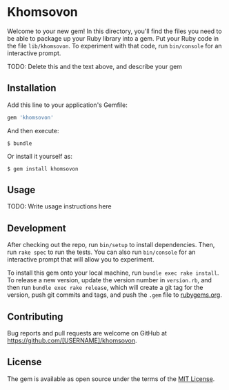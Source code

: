 # Khomsovon

Welcome to your new gem! In this directory, you'll find the files you need to be able to package up your Ruby library into a gem. Put your Ruby code in the file `lib/khomsovon`. To experiment with that code, run `bin/console` for an interactive prompt.

TODO: Delete this and the text above, and describe your gem

## Installation

Add this line to your application's Gemfile:

```ruby
gem 'khomsovon'
```

And then execute:

    $ bundle

Or install it yourself as:

    $ gem install khomsovon

## Usage

TODO: Write usage instructions here

## Development

After checking out the repo, run `bin/setup` to install dependencies. Then, run `rake spec` to run the tests. You can also run `bin/console` for an interactive prompt that will allow you to experiment.

To install this gem onto your local machine, run `bundle exec rake install`. To release a new version, update the version number in `version.rb`, and then run `bundle exec rake release`, which will create a git tag for the version, push git commits and tags, and push the `.gem` file to [rubygems.org](https://rubygems.org).

## Contributing

Bug reports and pull requests are welcome on GitHub at https://github.com/[USERNAME]/khomsovon.

## License

The gem is available as open source under the terms of the [MIT License](https://opensource.org/licenses/MIT).
